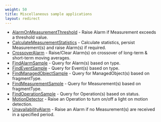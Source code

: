 ```yaml
---
weight: 50
title: Miscellaneous sample applications
layout: redirect
---
```

* [AlarmOnMeasurementThreshold](/guides/files/apama/AlarmOnMeasurementThreshold.txt) - Raise Alarm if Measurement exceeds a threshold value.
* [CalculateMeasurementStatistics](/guides/files/apama/CalculateMeasurementStatistics.txt) - Calculate statistics, persist Measurement(s) and raise Alarm(s) if required.
* [CrossoverAlarm](/guides/files/apama/CrossoverAlarm.txt) - Raise/Clear Alarm(s) on crossover of long-term & short-term moving averages.
* [FindAlarmSample](/guides/files/apama/FindAlarmSample.txt) - Query for Alarm(s) based on type.
* [FindEventSample](/guides/files/apama/FindEventSample.txt) - Query for Event(s) based on type.
* [FindManagedObjectSample](/guides/files/apama/FindManagedObjectSample.txt) - Query for ManagedObject(s) based on fragmentType.
* [FindMeasurementSample](/guides/files/apama/FindMeasurementSample.txt) - Query for Measurement(s) based on fragmentType.
* [FindOperationSample](/guides/files/apama/FindOperationSample.txt) - Query for Operation(s) based on status.
* [MotionDetector](/guides/files/apama/MotionDetector.txt) - Raise an Operation to turn on/off a light on motion detection.
* [UnavailabilityAlarm](/guides/files/apama/UnavailabilityAlarm.txt) - Raise an Alarm if no Measurement(s) are received in a specified period.
